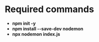 # Required commands

- **npm init -y**
- **npm install --save-dev nodemon**
- **npx nodemon index.js**
